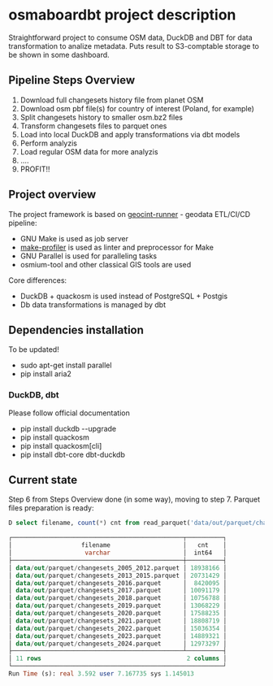 # osmaboardbt project description

Straightforward project to consume OSM data, DuckDB and DBT for data transformation to analize metadata.
Puts result to S3-comptable storage to be shown in some dashboard.

## Pipeline Steps Overview

1. Download full changesets history file from planet OSM
2. Download osm pbf file(s) for country of interest (Poland, for example)
3. Split changesets history to smaller osm.bz2 files
4. Transform changesets files to parquet ones
5. Load into local DuckDB and apply transformations via dbt models
6. Perform analyzis
7. Load regular OSM data for more analyzis
8. ....
9. PROFIT!!

## Project overview

The project framework is based on [geocint-runner](https://github.com/konturio/geocint-runner) - geodata
ETL/CI/CD pipeline:

- GNU Make is used as job server
- [make-profiler](https://github.com/konturio/make-profiler) is used as linter and preprocessor for Make
- GNU Parallel is used for paralleling tasks
- osmium-tool and other classical GIS tools are used

Core differences:

- DuckDB + quackosm is used instead of PostgreSQL + Postgis
- Db data transformations is managed by dbt

## Dependencies installation

To be updated!

- sudo apt-get install parallel
- pip install aria2

### DuckDB, dbt

Please follow official documentation

- pip install duckdb --upgrade
- pip install quackosm
- pip install quackosm[cli]
- pip install dbt-core dbt-duckdb

## Current state

Step 6 from Steps Overview done (in some way), moving to step 7.
Parquet files preparation is ready:

```SQL
D select filename, count(*) cnt from read_parquet('data/out/parquet/changesets_*.parquet', filename = true) group by 1 order by 1;

┌───────────────────────────────────────────────┬──────────┐
│                   filename                    │   cnt    │
│                    varchar                    │  int64   │
├───────────────────────────────────────────────┼──────────┤
│ data/out/parquet/changesets_2005_2012.parquet │ 18938166 │
│ data/out/parquet/changesets_2013_2015.parquet │ 20731429 │
│ data/out/parquet/changesets_2016.parquet      │  8420095 │
│ data/out/parquet/changesets_2017.parquet      │ 10091179 │
│ data/out/parquet/changesets_2018.parquet      │ 10756788 │
│ data/out/parquet/changesets_2019.parquet      │ 13068229 │
│ data/out/parquet/changesets_2020.parquet      │ 17588235 │
│ data/out/parquet/changesets_2021.parquet      │ 18808719 │
│ data/out/parquet/changesets_2022.parquet      │ 15036354 │
│ data/out/parquet/changesets_2023.parquet      │ 14889321 │
│ data/out/parquet/changesets_2024.parquet      │ 12973297 │
├───────────────────────────────────────────────┴──────────┤
│ 11 rows                                        2 columns │
└──────────────────────────────────────────────────────────┘
Run Time (s): real 3.592 user 7.167735 sys 1.145013
```
